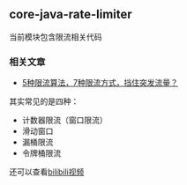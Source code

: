 ## core-java-rate-limiter
当前模块包含限流相关代码

### 相关文章

- [5种限流算法，7种限流方式，挡住突发流量？](https://developer.aliyun.com/article/886290)

其实常见的是四种：
- 计数器限流（窗口限流）
- 滑动窗口
- 漏桶限流
- 令牌桶限流


还可以查看[bilibili视频](https://www.bilibili.com/video/BV1o24y1k77j)